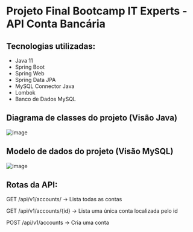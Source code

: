 # Projeto Final Bootcamp IT Experts - API Conta Bancária

## Tecnologias utilizadas:
  - Java 11
  - Spring Boot
  - Spring Web
  - Spring Data JPA
  - MySQL Connector Java 
  - Lombok
  - Banco de Dados MySQL

## Diagrama de classes do projeto (Visão Java)

![image](https://user-images.githubusercontent.com/8313184/155442793-67fd8411-74a0-4c6b-aa19-7c22a71066cc.png)

## Modelo de dados do projeto (Visão MySQL)

![image](https://user-images.githubusercontent.com/8313184/155441445-b59fbec9-e6ec-41c0-afd5-2a47ad00f32c.png)

## Rotas da API:

GET /api/v1/accounts/
  -> Lista todas as contas

GET /api/v1/accounts/{id}
  -> Lista uma única conta localizada pelo id

POST /api/v1/accounts
  -> Cria uma conta
